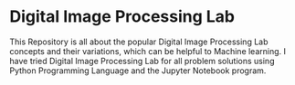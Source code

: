 # Digital Image Processing Lab

This Repository is all about the popular Digital Image Processing Lab concepts and their variations, which can be helpful to Machine learning. I have tried Digital Image Processing Lab for all problem solutions using Python Programming Language and the Jupyter Notebook program.
 

